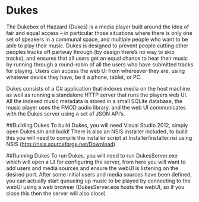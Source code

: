 Dukes
=====

The Dukebox of Hazzard (Dukes) is a media player built around the idea of fair and equal access – in particular those situations where there is only one set of speakers in a communal space, and multiple people who want to be able to play their music. Dukes is designed to prevent people cutting other peoples tracks off partway through (by design there’s no way to skip tracks), and ensures that all users get an equal chance to hear their music by running through a round-robin of all the users who have submitted tracks for playing. Users can access the web UI from whereever they are, using whatever device they have, be it a phone, tablet, or PC.

Dukes consists of a C# application that indexes media on the host machine as well as running a standalone HTTP server that runs the players web UI. All the indexed music metadata is stored in a small SQLite database, the music player uses the FMOD audio library, and the web UI communicates with the Dukes server using a set of JSON API’s.

##Building Dukes
To build Dukes, you will need Visual Studio 2012, simply open Dukes.sln and build! There is also an NSIS installer included, to build this you will need to compile the installer script at Installer/installer.nsi using NSIS (http://nsis.sourceforge.net/Download).

##Running Dukes
To run Dukes, you will need to run DukesServer.exe which will open a UI for configuring the server, from here you will want to add users and media sources and ensure the webUI is listening on the desired port. After some initial users and media sources have been defined, you can actually start queueing up music to be played by connecting to the webUI using a web browser (DukesServer.exe hosts the webUI, so if you close this then the server will also close)

